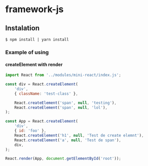 # framework-js

## Instalation

`$ npm install | yarn install`

### Example of using

#### createElement with render

```javascript
import React from '../modules/mini-react/index.js';

const div = React.createElement(
    'div',
    { className: 'test-class' },

    React.createElement('span', null, 'testing'),
    React.createElement('span', null, 'lol'),
);

const App = React.createElement(
    'div',
    { id: 'foo' },
    React.createElement('h1', null, 'Test de create elemnt'),
    React.createElement('a', null, 'Test de span'),
    div,
);

React.render(App, document.getElementById('root'));
```

